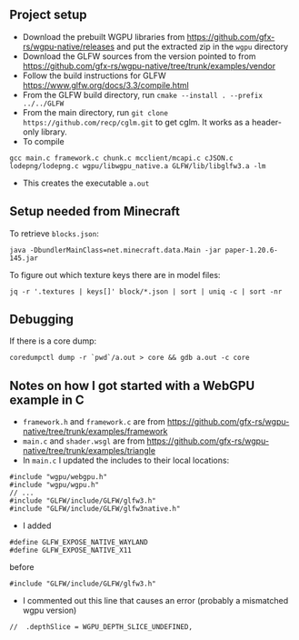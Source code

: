 ## Project setup

* Download the prebuilt WGPU libraries from https://github.com/gfx-rs/wgpu-native/releases and put the extracted zip in the `wgpu` directory
* Download the GLFW sources from the version pointed to from https://github.com/gfx-rs/wgpu-native/tree/trunk/examples/vendor
* Follow the build instructions for GLFW https://www.glfw.org/docs/3.3/compile.html
* From the GLFW build directory, run `cmake --install . --prefix ../../GLFW`
* From the main directory, run `git clone https://github.com/recp/cglm.git` to get cglm. It works as a header-only library.
* To compile
```
gcc main.c framework.c chunk.c mcclient/mcapi.c cJSON.c lodepng/lodepng.c wgpu/libwgpu_native.a GLFW/lib/libglfw3.a -lm
```
* This creates the executable `a.out`

## Setup needed from Minecraft

To retrieve `blocks.json`:

```
java -DbundlerMainClass=net.minecraft.data.Main -jar paper-1.20.6-145.jar
```

To figure out which texture keys there are in model files:

```
jq -r '.textures | keys[]' block/*.json | sort | uniq -c | sort -nr
```

## Debugging

If there is a core dump:

```
coredumpctl dump -r `pwd`/a.out > core && gdb a.out -c core
```

## Notes on how I got started with a WebGPU example in C

* `framework.h` and `framework.c` are from https://github.com/gfx-rs/wgpu-native/tree/trunk/examples/framework
* `main.c` and `shader.wsgl` are from https://github.com/gfx-rs/wgpu-native/tree/trunk/examples/triangle
* In `main.c` I updated the includes to their local locations:
```
#include "wgpu/webgpu.h"
#include "wgpu/wgpu.h"
// ...
#include "GLFW/include/GLFW/glfw3.h"
#include "GLFW/include/GLFW/glfw3native.h"

```
* I added
```
#define GLFW_EXPOSE_NATIVE_WAYLAND
#define GLFW_EXPOSE_NATIVE_X11
```
before
```
#include "GLFW/include/GLFW/glfw3.h"
```
* I commented out this line that causes an error (probably a mismatched wgpu version)
```
//  .depthSlice = WGPU_DEPTH_SLICE_UNDEFINED,
```
